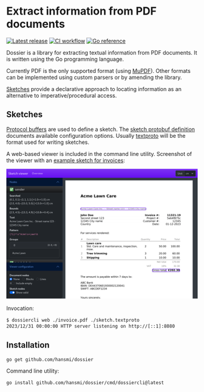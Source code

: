 # Extract information from PDF documents

[![Latest release](https://img.shields.io/github/v/release/hansmi/dossier)][releases]
[![CI workflow](https://github.com/hansmi/dossier/actions/workflows/ci.yaml/badge.svg)](https://github.com/hansmi/dossier/actions/workflows/ci.yaml)
[![Go reference](https://pkg.go.dev/badge/github.com/hansmi/dossier.svg)](https://pkg.go.dev/github.com/hansmi/dossier)

Dossier is a library for extracting textual information from PDF documents. It
is written using the Go programming language.

Currently PDF is the only supported format (using [MuPDF][mupdf]). Other
formats can be implemented using custom parsers or by amending the library.

[Sketches](#sketches) provide a declarative approach to locating information as
an alternative to imperative/procedural access.


## Sketches

[Protocol buffers][protobuf] are used to define a sketch. The [sketch protobuf
definition](proto/sketch.proto) documents available configuration options.
Usually [textproto][textproto] will be the format used for writing sketches.

A web-based viewer is included in the command line utility. Screenshot of the
viewer with an [example sketch for
invoices](/pkg/sketch/testdata/acme-invoice.textproto):

![Graphical viewer showing an example invoice analysis](/docs/viewer-acme-invoice.png)

Invocation:

```shell
$ dossiercli web ./invoice.pdf ./sketch.textproto
2023/12/31 00:00:00 HTTP server listening on http://[::1]:8080
```


## Installation

```shell
go get github.com/hansmi/dossier
```

Command line utility:

```shell
go install github.com/hansmi/dossier/cmd/dossiercli@latest
```


[releases]: https://github.com/hansmi/dossier/releases/latest
[mupdf]: https://mupdf.com/
[protobuf]: https://protobuf.dev/
[textproto]: https://protobuf.dev/reference/protobuf/textformat-spec/

<!-- vim: set sw=2 sts=2 et : -->
